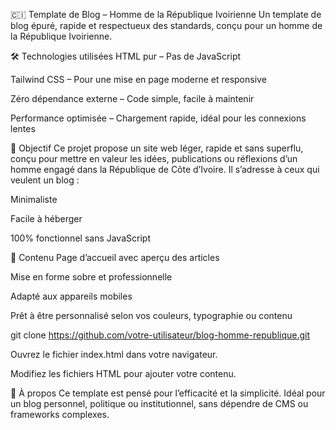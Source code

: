 🇨🇮 Template de Blog – Homme de la République Ivoirienne
Un template de blog épuré, rapide et respectueux des standards, conçu pour un homme de la République Ivoirienne.

🛠️ Technologies utilisées
HTML pur – Pas de JavaScript

Tailwind CSS – Pour une mise en page moderne et responsive

Zéro dépendance externe – Code simple, facile à maintenir

Performance optimisée – Chargement rapide, idéal pour les connexions lentes

🎯 Objectif
Ce projet propose un site web léger, rapide et sans superflu, conçu pour mettre en valeur les idées, publications ou réflexions d’un homme engagé dans la République de Côte d’Ivoire. Il s’adresse à ceux qui veulent un blog :

Minimaliste

Facile à héberger

100% fonctionnel sans JavaScript

📁 Contenu
Page d’accueil avec aperçu des articles

Mise en forme sobre et professionnelle

Adapté aux appareils mobiles

Prêt à être personnalisé selon vos couleurs, typographie ou contenu

git clone https://github.com/votre-utilisateur/blog-homme-republique.git


Ouvrez le fichier index.html dans votre navigateur.

Modifiez les fichiers HTML pour ajouter votre contenu.

📌 À propos
Ce template est pensé pour l’efficacité et la simplicité. Idéal pour un blog personnel, politique ou institutionnel, sans dépendre de CMS ou frameworks complexes.
